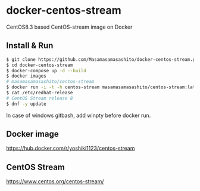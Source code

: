 # docker-centos-stream

CentOS8.3 based CentOS-stream image on Docker

## Install & Run

```sh
$ git clone https://github.com/Masamasamasashito/docker-centos-stream.git  
$ cd docker-centos-stream  
$ docker-compose up -d --build  
$ docker images  
# masamasamasashito/centos-stream  
$ docker run -i -t -h centos-stream masamasamasashito/centos-stream:latest  
$ cat /etc/redhat-release  
# CentOS Stream release 8
$ dnf -y update
```
In case of windows gitbash, add winpty before docker run.

## Docker image

https://hub.docker.com/r/yoshiki1123/centos-stream

## CentOS Stream

https://www.centos.org/centos-stream/
